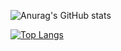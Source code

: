 ![Anurag's GitHub stats](https://github-readme-stats.vercel.app/api?username=loganferkey&show_icons=true&theme=github_dark)

[![Top Langs](https://github-readme-stats.vercel.app/api/top-langs/?username=loganferkey&layout=compact&theme=github_dark)](https://github.com/anuraghazra/github-readme-stats)
